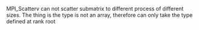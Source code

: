 MPI_Scatterv can not scatter submatrix to different process of different sizes. The thing is the type is not an array, therefore can only take the type defined at rank root